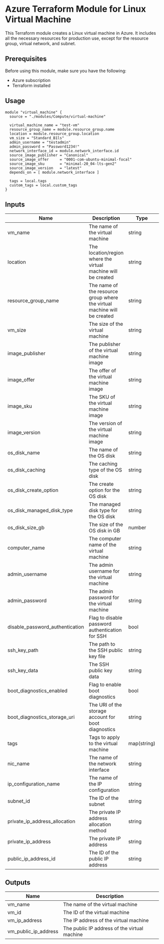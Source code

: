 # Azure Terraform Module for Linux Virtual Machine

This Terraform module creates a Linux virtual machine in Azure. It includes all the necessary resources for production use, except for the resource group, virtual network, and subnet.

## Prerequisites

Before using this module, make sure you have the following:

- Azure subscription
- Terraform installed

## Usage

```hcl
module "virtual_machine" {
  source = "./modules/Compute/virtual-machine"

  virtual_machine_name = "test-vm"
  resource_group_name = module.resource_group.name
  location = module.resource_group.location
  vm_size = "Standard_B1ls"
  admin_username = "testadmin"
  admin_password = "Password1234!"
  network_interface_id = module.network_interface.id
  source_image_publisher = "Canonical"
  source_image_offer     = "0001-com-ubuntu-minimal-focal"
  source_image_sku       = "minimal-20_04-lts-gen2"
  source_image_version   = "latest"
  depends_on = [ module.network_interface ]

  tags = local.tags
  custom_tags = local.custom_tags
}
```

## Inputs

| Name | Description | Type | Default | Required |
|------|-------------|------|---------|----------|
| vm_name | The name of the virtual machine | string | | yes |
| location | The location/region where the virtual machine will be created | string | | yes |
| resource_group_name | The name of the resource group where the virtual machine will be created | string | | yes |
| vm_size | The size of the virtual machine | string | | yes |
| image_publisher | The publisher of the virtual machine image | string | | yes |
| image_offer | The offer of the virtual machine image | string | | yes |
| image_sku | The SKU of the virtual machine image | string | | yes |
| image_version | The version of the virtual machine image | string | | yes |
| os_disk_name | The name of the OS disk | string | | yes |
| os_disk_caching | The caching type of the OS disk | string | | yes |
| os_disk_create_option | The create option for the OS disk | string | | yes |
| os_disk_managed_disk_type | The managed disk type for the OS disk | string | | yes |
| os_disk_size_gb | The size of the OS disk in GB | number | | yes |
| computer_name | The computer name of the virtual machine | string | | yes |
| admin_username | The admin username for the virtual machine | string | | yes |
| admin_password | The admin password for the virtual machine | string | | yes |
| disable_password_authentication | Flag to disable password authentication for SSH | bool | | yes |
| ssh_key_path | The path to the SSH public key file | string | | yes |
| ssh_key_data | The SSH public key data | string | | yes |
| boot_diagnostics_enabled | Flag to enable boot diagnostics | bool | | yes |
| boot_diagnostics_storage_uri | The URI of the storage account for boot diagnostics | string | | yes |
| tags | Tags to apply to the virtual machine | map(string) | | yes |
| nic_name | The name of the network interface | string | | yes |
| ip_configuration_name | The name of the IP configuration | string | | yes |
| subnet_id | The ID of the subnet | string | | yes |
| private_ip_address_allocation | The private IP address allocation method | string | | yes |
| private_ip_address | The private IP address | string | | yes |
| public_ip_address_id | The ID of the public IP address | string | | yes |

## Outputs

| Name | Description |
|------|-------------|
| vm_name | The name of the virtual machine |
| vm_id | The ID of the virtual machine |
| vm_ip_address | The IP address of the virtual machine |
| vm_public_ip_address | The public IP address of the virtual machine |
